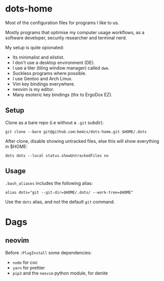 # dots-home

Most of the configuration files for programs I like to us.

Mostly programs that optimise my computer usage workflows, as a software developer, security researcher and terminal nerd.

My setup is quite opionated:

* Its minimalist and elistist.
* I don't use a desktop environment (DE).
* I use a tiler (tiling window manager) called `dwm`.
* Suckless programs where possible.
* I use Gentoo and Arch Linux.
* Vim key bindings everywhere.
* neovim is my editor.
* Many esoteric key bindings (thx to ErgoDox EZ).

## Setup

Clone as a bare repo (i.e without a `.git` subdir):

```
git clone --bare git@github.com:bm4cs/dots-home.git $HOME/.dots
```

After clone, disable showing untracked files, else this will show everything in $HOME:

```
dots dots --local status.showUntrackedFiles no
```

## Usage

`.bash_aliases` includes the following alias:

```
alias dots="git --git-dir=$HOME/.dots/ --work-tree=$HOME"
```

Use the `dots` alias, and not the default `git` command.


# Dags

## neovim

Before `:PlugInstall` some dependencies:

- `node` for coc
- `yarn` for prettier
- `pip3` and the `neovim` python module, for denite

